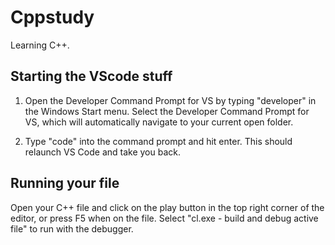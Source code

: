 # Cppstudy
Learning C++.

## Starting the VScode stuff
1. Open the Developer Command Prompt for VS by typing "developer" in the Windows Start menu. Select the Developer Command Prompt for VS, which will automatically navigate to your current open folder.

2. Type "code" into the command prompt and hit enter. This should relaunch VS Code and take you back.

## Running your file
Open your C++ file and click on the play button in the top right corner of the editor, or press F5 when on the file. Select "cl.exe - build and debug active file" to run with the debugger.